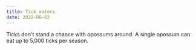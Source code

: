 ```yaml
---
title: Tick eaters
date: 2022-06-02
---
```

Ticks don't stand a chance with opossums around. A single 
opossum can eat up to 5,000 ticks per season.